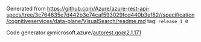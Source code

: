 Generated from https://github.com/Azure/azure-rest-api-specs/tree/3c764635e7d442b3e74caf593029fcd440b3ef82//specification/cognitiveservices/data-plane/VisualSearch/readme.md tag: `release_1_0`

Code generator @microsoft.azure/autorest.go@2.1.171


